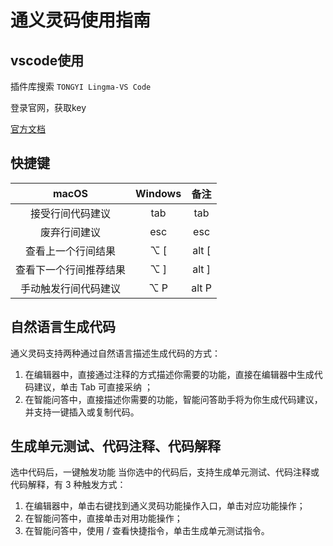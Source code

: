 # 通义灵码使用指南

## vscode使用
  插件库搜索 `TONGYI Lingma-VS Code`
  
  登录官网，获取key

  [官方文档](https://help.aliyun.com/document_detail/2590613.html?spm=a2c4g.2590614.0.0.3df1686a1jrB7X)


## 快捷键

|macOS|Windows|备注|
| :--: | :--: | :--: |
|接受行间代码建议|tab|tab|
|废弃行间建议|esc|esc|
|查看上一个行间结果|⌥ [|alt [|
|查看下一个行间推荐结果|⌥ ]|alt ]
|手动触发行间代码建议|⌥ P|alt P


## 自然语言生成代码

通义灵码支持两种通过自然语言描述生成代码的方式：

1. 在编辑器中，直接通过注释的方式描述你需要的功能，直接在编辑器中生成代码建议，单击 Tab 可直接采纳 ；
2. 在智能问答中，直接描述你需要的功能，智能问答助手将为你生成代码建议，并支持一键插入或复制代码。

## 生成单元测试、代码注释、代码解释

选中代码后，一键触发功能
当你选中的代码后，支持生成单元测试、代码注释或代码解释，有 3 种触发方式：

1. 在编辑器中，单击右键找到通义灵码功能操作入口，单击对应功能操作；
2. 在智能问答中，直接单击对用功能操作；
3. 在智能问答中，使用 / 查看快捷指令，单击生成单元测试指令。